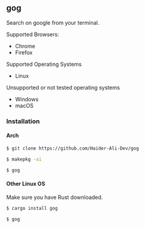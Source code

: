 ## gog

Search on google from your terminal.

Supported Browsers:
- Chrome
- Firefox


Supported Operating Systems
- Linux


Unsupported or not tested operating systems
- Windows
- macOS


### Installation
#### Arch
```bash
$ git clone https://github.com/Haider-Ali-Dev/gog
```

```bash
$ makepkg -si
```

```bash
$ gog
```

#### Other Linux OS

Make sure you have Rust downloaded.


```bash
$ cargo install gog
```

```bash
$ gog
```